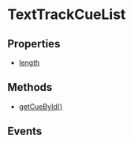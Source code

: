 # TextTrackCueList

## Properties

<ul class="items properties">
  <li>
    <a href="">length</a>
    <div></div>
  </li>
</ul>

## Methods

<ul class="items methods">
  <li>
    <a href="">getCueById()</a>
    <div></div>
  </li>
</ul>

## Events
